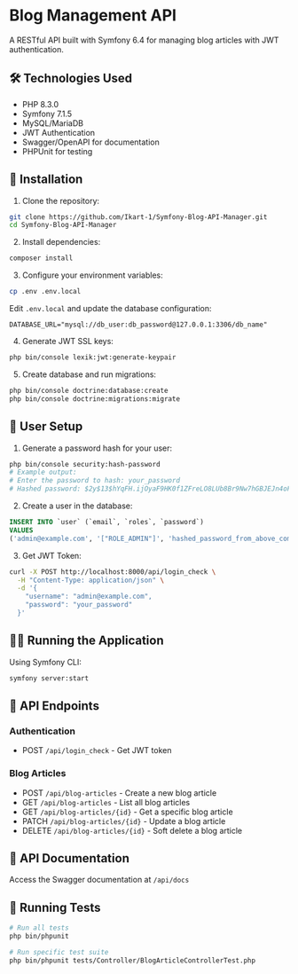# Blog Management API

A RESTful API built with Symfony 6.4 for managing blog articles with JWT authentication.

## 🛠 Technologies Used

- PHP 8.3.0
- Symfony 7.1.5
- MySQL/MariaDB
- JWT Authentication
- Swagger/OpenAPI for documentation
- PHPUnit for testing

## 🚀 Installation

1. Clone the repository:
```bash
git clone https://github.com/Ikart-1/Symfony-Blog-API-Manager.git
cd Symfony-Blog-API-Manager
```

2. Install dependencies:
```bash
composer install
```

3. Configure your environment variables:
```bash
cp .env .env.local
```
Edit `.env.local` and update the database configuration:
```env
DATABASE_URL="mysql://db_user:db_password@127.0.0.1:3306/db_name"
```

4. Generate JWT SSL keys:
```bash
php bin/console lexik:jwt:generate-keypair
```

5. Create database and run migrations:
```bash
php bin/console doctrine:database:create
php bin/console doctrine:migrations:migrate
```

## 👤 User Setup

1. Generate a password hash for your user:
```bash
php bin/console security:hash-password
# Example output:
# Enter the password to hash: your_password
# Hashed password: $2y$13$hYqFH.ijOyaF9HK0f1ZFreLO8LUb8Br9Nw7hGBJEJn4oFv7Ri9lbq
```

2. Create a user in the database:
```sql
INSERT INTO `user` (`email`, `roles`, `password`) 
VALUES 
('admin@example.com', '["ROLE_ADMIN"]', 'hashed_password_from_above_command');
```

3. Get JWT Token:
```bash
curl -X POST http://localhost:8000/api/login_check \
  -H "Content-Type: application/json" \
  -d '{
    "username": "admin@example.com",
    "password": "your_password"
  }'
```

## 🏃‍♂️ Running the Application

Using Symfony CLI:
```bash
symfony server:start
```

## 🔑 API Endpoints

### Authentication
- POST `/api/login_check` - Get JWT token

### Blog Articles
- POST `/api/blog-articles` - Create a new blog article
- GET `/api/blog-articles` - List all blog articles
- GET `/api/blog-articles/{id}` - Get a specific blog article
- PATCH `/api/blog-articles/{id}` - Update a blog article
- DELETE `/api/blog-articles/{id}` - Soft delete a blog article

## 📝 API Documentation

Access the Swagger documentation at `/api/docs`

## 🧪 Running Tests

```bash
# Run all tests
php bin/phpunit

# Run specific test suite
php bin/phpunit tests/Controller/BlogArticleControllerTest.php
```
